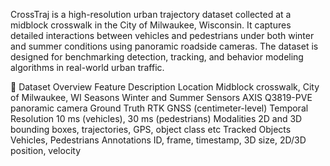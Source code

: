 CrossTraj is a high-resolution urban trajectory dataset collected at a midblock crosswalk in the City of Milwaukee, Wisconsin. It captures detailed interactions between vehicles and pedestrians under both winter and summer conditions using panoramic roadside cameras. The dataset is designed for benchmarking detection, tracking, and behavior modeling algorithms in real-world urban traffic.

📁 Dataset Overview
Feature	Description
Location	Midblock crosswalk, City of Milwaukee, WI
Seasons	Winter and Summer
Sensors	AXIS Q3819-PVE panoramic camera
Ground Truth	RTK GNSS (centimeter-level)
Temporal Resolution	10 ms (vehicles), 30 ms (pedestrians)
Modalities	2D and 3D bounding boxes, trajectories, GPS, object class etc
Tracked Objects	Vehicles, Pedestrians
Annotations	ID, frame, timestamp, 3D size, 2D/3D position, velocity


